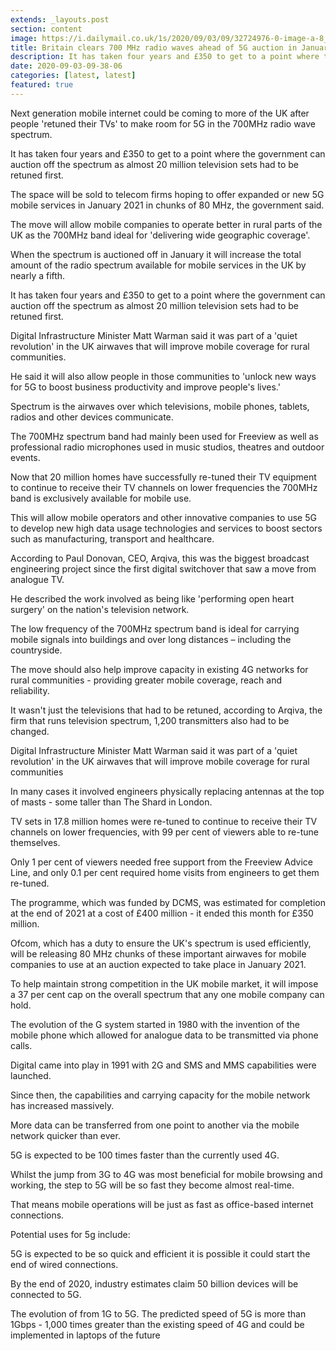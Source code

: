 ```yaml
---
extends: _layouts.post
section: content
image: https://i.dailymail.co.uk/1s/2020/09/03/09/32724976-0-image-a-8_1599121279973.jpg 
title: Britain clears 700 MHz radio waves ahead of 5G auction in January 
description: It has taken four years and £350 to get to a point where the government can auction off the spectrum as almost 20 million television sets had to be retuned first. 
date: 2020-09-03-09-38-06 
categories: [latest, latest] 
featured: true 
--- 
```

Next generation mobile internet could be coming to more of the UK after people 'retuned their TVs' to make room for 5G in the 700MHz radio wave spectrum. 

It has taken four years and £350 to get to a point where the government can auction off the spectrum as almost 20 million television sets had to be retuned first. 

The space will be sold to telecom firms hoping to offer expanded or new 5G mobile services in January 2021 in chunks of 80 MHz, the government said.

The move will allow mobile companies to operate better in rural parts of the UK as the 700MHz band ideal for 'delivering wide geographic coverage'. 

When the spectrum is auctioned off in January it will increase the total amount of the radio spectrum available for mobile services in the UK by nearly a fifth.

It has taken four years and £350 to get to a point where the government can auction off the spectrum as almost 20 million television sets had to be retuned first.

Digital Infrastructure Minister Matt Warman said it was part of a 'quiet revolution' in the UK airwaves that will improve mobile coverage for rural communities.

He said it will also allow people in those communities to 'unlock new ways for 5G to boost business productivity and improve people's lives.'

Spectrum is the airwaves over which televisions, mobile phones, tablets, radios and other devices communicate.   

The 700MHz spectrum band had mainly been used for Freeview as well as professional radio microphones used in music studios, theatres and outdoor events.

Now that 20 million homes have successfully re-tuned their TV equipment to continue to receive their TV channels on lower frequencies the 700MHz band is exclusively available for mobile use.

This will allow mobile operators and other innovative companies to use 5G to develop new high data usage technologies and services to boost sectors such as manufacturing, transport and healthcare. 

According to Paul Donovan, CEO, Arqiva, this was the biggest broadcast engineering project since the first digital switchover that saw a move from analogue TV.

He described the work involved as being like 'performing open heart surgery' on the nation's television network.   

The low frequency of the 700MHz spectrum band is ideal for carrying mobile signals into buildings and over long distances – including the countryside. 

The move should also help improve capacity in existing 4G networks for rural communities - providing greater mobile coverage, reach and reliability.  

It wasn't just the televisions that had to be retuned, according to Arqiva, the firm that runs television spectrum, 1,200 transmitters also had to be changed.  

Digital Infrastructure Minister Matt Warman said it was part of a 'quiet revolution' in the UK airwaves that will improve mobile coverage for rural communities

In many cases it involved engineers physically replacing antennas at the top of masts - some taller than The Shard in London. 

TV sets in 17.8 million homes were re-tuned to continue to receive their TV channels on lower frequencies, with 99 per cent of viewers able to re-tune themselves. 

Only 1 per cent of viewers needed free support from the Freeview Advice Line, and only 0.1 per cent required home visits from engineers to get them re-tuned.

The programme, which was funded by DCMS, was estimated for completion at the end of 2021 at a cost of £400 million - it ended this month for £350 million. 

Ofcom, which has a duty to ensure the UK's spectrum is used efficiently, will be releasing 80 MHz chunks of these important airwaves for mobile companies to use at an auction expected to take place in January 2021.

To help maintain strong competition in the UK mobile market, it will impose a 37 per cent cap on the overall spectrum that any one mobile company can hold.  

The evolution of the G system started in 1980 with the invention of the mobile phone which allowed for analogue data to be transmitted via phone calls.   

Digital came into play in 1991 with 2G and SMS and MMS capabilities were launched. 

Since then, the capabilities and carrying capacity for the mobile network has increased massively. 

More data can be transferred from one point to another via the mobile network quicker than ever.

5G is expected to be 100 times faster than the currently used 4G. 

Whilst the jump from 3G to 4G was most beneficial for mobile browsing and working, the step to 5G will be so fast they become almost real-time. 

That means mobile operations will be just as fast as office-based internet connections.

Potential uses for 5g include: 

5G is expected to be so quick and efficient it is possible it could start the end of wired connections.  

By the end of 2020, industry estimates claim 50 billion devices will be connected to 5G.

The evolution of from 1G to 5G. The predicted speed of 5G is more than 1Gbps - 1,000 times greater than the existing speed of 4G and could be implemented in laptops of the future 

